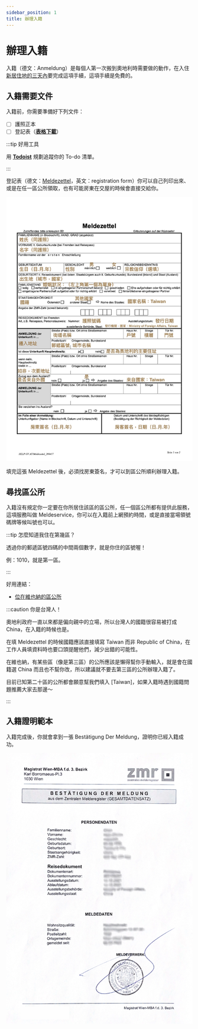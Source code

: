 ```yaml
---
sidebar_position: 1
title: 辦理入籍
---
```


# 辦理入籍

入籍（德文：Anmeldung）是每個人第一次搬到奧地利時需要做的動作，在入住[新居住地的三天內](https://www.wien.gv.at/amtshelfer/dokumente/verwaltung/meldeservice/anmeldung.html)要完成這項手續，這項手續是免費的。

## 入籍需要文件

入籍前，你需要準備好下列文件：

- [ ] 護照正本
- [ ] 登記表（[**表格下載**](https://www.help.gv.at/Portal.Node/hlpd/public/resources/documents/meldez.pdf)）

:::tip 好用工具

用 [**Todoist**](https://get.todoist.io/3d1vczem1yso) 規劃追蹤你的 To-do 清單。

:::

登記表（德文：[Meldezettel](https://www.stadt-wien.at/wien/soziales-buerokratie/meldezettel.html)，英文：registration form）你可以自己列印出來、或是在任一區公所領取，也有可能房東在交屋的時候會直接交給你。

![Meldezettel 中譯版](./meldez.jpg)

填完這張 Meldezettel 後，必須找房東簽名，才可以到區公所順利辦理入籍。

## 尋找區公所 

入籍沒有規定你一定要在你所居住該區的區公所，任一個區公所都有提供此服務，這項服務叫做 Meldeservice，你可以在入籍前上網預約時間，或是直接當場領號碼牌等候叫號也可以。

:::tip 怎麼知道我住在第幾區？

透過你的郵遞區號四碼的中間兩個數字，就是你住的區號喔！

例：1010，就是第一區。

:::

好用連結：
- [位在維也納的區公所](https://www.wien.gv.at/mba/mba.html)

:::caution 你是台灣人！

奧地利政府一直以來都是偏向親中的立場，所以台灣人的國籍很容易被打成 China，在入籍的時候也是。

在填 Meldezettel 的時候國籍應該直接填寫 Taiwan 而非 Republic of China，在工作人員填資料時也要口頭提醒他們，減少出錯的可能性。

在維也納，有某些區（像是第三區）的公所應該是懶得幫你手動輸入，就是會在國籍選 China 而且也不幫你改，所以建議就不要去第三區的公所辦理入籍了。

目前已知第二十區的公所都會願意幫我們填入 [Taiwan]，如果入籍時遇到國籍問題推薦大家去那邊～

:::

## 入籍證明範本

入籍完成後，你就會拿到一張 Bestätigung Der Meldung，證明你已經入籍成功。

![入籍證明](./bestaetigung-der-meldung.webp)